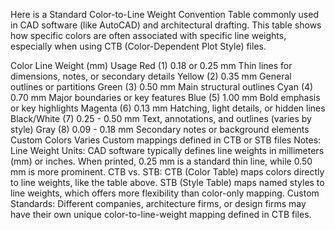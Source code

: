 Here is a Standard Color-to-Line Weight Convention Table commonly used in CAD software (like AutoCAD) and architectural drafting. 
This table shows how specific colors are often associated with specific line weights, especially when using CTB (Color-Dependent Plot Style) files.

Color	Line Weight (mm)	Usage
Red (1)	0.18 or 0.25 mm	Thin lines for dimensions, notes, or secondary details
Yellow (2)	0.35 mm	General outlines or partitions
Green (3)	0.50 mm	Main structural outlines
Cyan (4)	0.70 mm	Major boundaries or key features
Blue (5)	1.00 mm	Bold emphasis or key highlights
Magenta (6)	0.13 mm	Hatching, light details, or hidden lines
Black/White (7)	0.25 - 0.50 mm	Text, annotations, and outlines (varies by style)
Gray (8)	0.09 - 0.18 mm	Secondary notes or background elements
Custom Colors	Varies	Custom mappings defined in CTB or STB files
Notes:
Line Weight Units: CAD software typically defines line weights in millimeters (mm) or inches. When printed, 0.25 mm is a standard thin line, while 0.50 mm is more prominent.
CTB vs. STB:
CTB (Color Table) maps colors directly to line weights, like the table above.
STB (Style Table) maps named styles to line weights, which offers more flexibility than color-only mapping.
Custom Standards: Different companies, architecture firms, or design firms may have their own unique color-to-line-weight mapping defined in CTB files.
